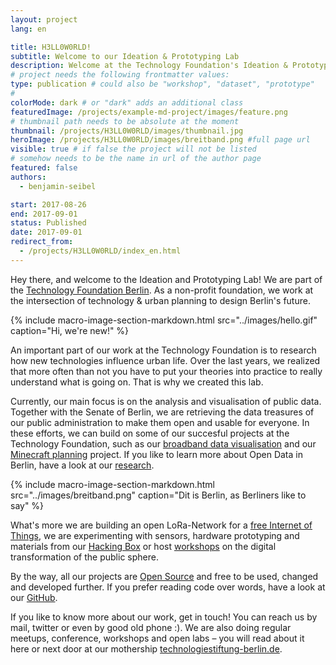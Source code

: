 ```yaml
---
layout: project
lang: en

title: H3LL0W0RLD!
subtitle: Welcome to our Ideation & Prototyping Lab
description: Welcome at the Technology Foundation's Ideation & Prototyping Lab
# project needs the following frontmatter values:
type: publication # could also be "workshop", "dataset", "prototype"
#
colorMode: dark # or "dark" adds an additional class
featuredImage: /projects/example-md-project/images/feature.png
# thumbnail path needs to be absolute at the moment
thumbnail: /projects/H3LL0W0RLD/images/thumbnail.jpg
heroImage: /projects/H3LL0W0RLD/images/breitband.png #full page url
visible: true # if false the project will not be listed
# somehow needs to be the name in url of the author page
featured: false
authors:
  - benjamin-seibel

start: 2017-08-26
end: 2017-09-01
status: Published
date: 2017-09-01
redirect_from:
  - /projects/H3LL0W0RLD/index_en.html
---
```


Hey there, and welcome to the Ideation and Prototyping Lab! We are part of the [Technology Foundation Berlin](http://www.technologiestiftung-berlin.de). As a non-profit foundation, we work at the intersection of technology & urban planning to design Berlin's future.

{% include macro-image-section-markdown.html src="../images/hello.gif" caption="Hi, we're new!" %}

An important part of our work at the Technology Foundation is to research how new technologies influence urban life. Over the last years, we realized that more often than not you have to put your theories into practice to really understand what is going on. That is why we created this lab.

Currently, our main focus is on the analysis and visualisation of public data. Together with the Senate of Berlin, we are retrieving the data treasures of our public administration to make them open and usable for everyone. In these efforts, we can build on some of our succesful projects at the Technology Foundation, such as our [broadband data visualisation](http://breitband-berlin.de) and our [Minecraft planning](http://www.technologiestiftung-berlin.de/minecraft) project. If you like to learn more about Open Data in Berlin, have a look at our [research](https://www.technologiestiftung-berlin.de/de/bibliothek/publikationen/).

{% include macro-image-section-markdown.html src="../images/breitband.png" caption="Dit is Berlin, as Berliners like to say" %}

What's more we are building an open LoRa-Network for a [free Internet of Things](https://www.thethingsnetwork.org/community/berlin/), we are experimenting with sensors, hardware prototyping and materials from our [Hacking Box](https://www.technologiestiftung-berlin.de/hackingbox/) or host [workshops](https://www.technologiestiftung-berlin.de/de/blog/smarte-loesungen-und-info-dienste-fuer-die-stadt-der-zukunft/) on the digital transformation of the public sphere.

By the way, all our projects are [Open Source](https://publiccode.eu/de/) and free to be used, changed and developed further. If you prefer reading code over words, have a look at our [GitHub](https://github.com/technologiestiftung/).

If you like to know more about our work, get in touch! You can reach us by mail, twitter or even by good old phone :). We are also doing regular meetups, conference, workshops and open labs – you will read about it here or next door at our mothership [technologiestiftung-berlin.de](https://www.technologiestiftung-berlin.de/).

